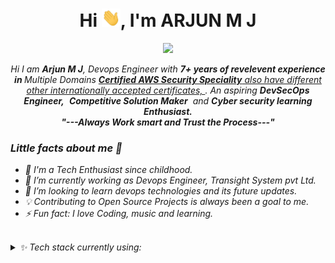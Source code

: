 <h1 align="center">Hi <img src="https://raw.githubusercontent.com/ABSphreak/ABSphreak/master/gifs/Hi.gif" width="30px">, I'm ARJUN M J</h1>
<p align="center">
  <a href="https://github.com/Ratheshan03/readme-typing-svg"><img src="https://readme-typing-svg.herokuapp.com?lines=Cyber+Forensics+and+IT+security+Mastergraduate;DevOps+Engineer;DevOps%20|%20AWS%20|%20Security%20Enthusiast;Aspiring+Learner&center=true&width=500&height=50"></a>
</p>

<p align="center">
  <em>
    Hi I am <b>Arjun M J</b>, Devops Engineer with <b>7+ years of revelevent experience in </b> Multiple Domains <a href="#"> <b>Certified AWS Security Speciality</b> also have different other internationally accepted certificates, </a>.
    An aspiring <b>DevSecOps Engineer,</b>&nbsp; <b>Competitive Solution Maker</b>&nbsp; and <b> Cyber security learning Enthusiast.</b> 
  <br>
  <b><i>"---Always Work smart and Trust the Process---"</i></b>
</p>

<h3>Little facts about me 🧑</h3>

- 🧞 I'm a Tech Enthusiast since childhood.
- 🔭 I’m currently working as Devops Engineer, Transight System pvt Ltd.
- 👯 I’m looking to learn devops technologies and its future updates.
- 💡 Contributing to Open Source Projects is always been a goal to me.
- ⚡ Fun fact: I love Coding, music and learning.
<br>

  <details>
<summary>
  ✨ Tech stack currently using:
</summary>
   <br>
<code><a href="https://www.python.org/" target="_blank"><img height="30" src="https://www.vectorlogo.zone/logos/python/python-icon.svg"></a></code>
<code><a href="https://www.javascript.com/" target="_blank"><img height="30" src="https://raw.githubusercontent.com/devicons/devicon/master/icons/javascript/javascript-plain.svg"></a></code>

<code><a href="https://reactjs.org/" target="_blank"><img height="30" src="https://www.vectorlogo.zone/logos/reactjs/reactjs-icon.svg"></a></code>

<code><a href="https://www.w3schools.com/html/" target="_blank"><img height="30" src="https://www.vectorlogo.zone/logos/w3_html5/w3_html5-icon.svg"></a></code>

<code><a href="https://www.w3schools.com/css/" target="_blank"><img height="30" src="https://raw.githubusercontent.com/devicons/devicon/master/icons/css3/css3-original.svg"></a></code>

<code><a href="https://id.heroku.com/login" target="_blank"><img src="https://www.vectorlogo.zone/logos/heroku/heroku-icon.svg" alt="heroku"  height="30"></a></code>

<code><a href="https://redux.js.org" target="_blank"> <img src="https://raw.githubusercontent.com/devicons/devicon/master/icons/redux/redux-original.svg" alt="redux" height="30"></a></code>

<code><a href="https://sass-lang.com" target="_blank"> <img src="https://raw.githubusercontent.com/devicons/devicon/master/icons/sass/sass-original.svg" alt="sass"  height="30"></a></code>

<code> <a href="https://tailwindcss.com/" target="_blank"> <img src="https://www.vectorlogo.zone/logos/tailwindcss/tailwindcss-icon.svg" alt="tailwind" height="30"/> </a> </code>

<code><a href="https://nodejs.org/en/" target="_blank"><img height="30" src="https://www.vectorlogo.zone/logos/nodejs/nodejs-icon.svg"></a></code>

<code><a href="https://firebase.google.com/" target="_blank"><img height="30" src="https://www.vectorlogo.zone/logos/firebase/firebase-icon.svg"></a></code>

<code><a href="https://git-scm.com/" target="_blank"><img height="30" src="https://www.vectorlogo.zone/logos/git-scm/git-scm-icon.svg"></a></code>

<code><a href="https://www.json.org/" target="_blank"><img height="30" src="https://www.vectorlogo.zone/logos/json/json-icon.svg"></a></code>

<code><a href="https://colab.research.google.com/" target="_blank"><img height="30" src="https://colab.research.google.com/img/colab_favicon_256px.png"></a></code>

</details>
<br>
